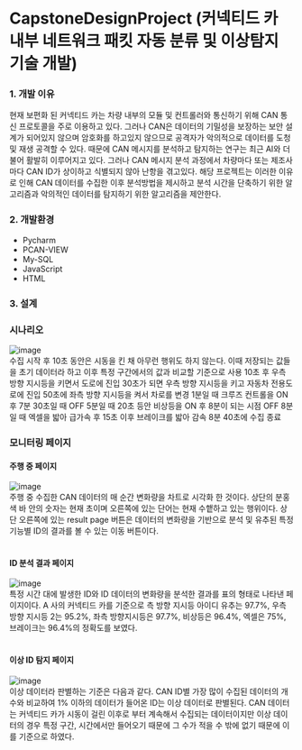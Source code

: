 # CapstoneDesignProject (커넥티드 카 내부 네트워크 패킷 자동 분류 및 이상탐지 기술 개발)

### 1. 개발 이유
 현재 보편화 된 커넥티드 카는 차량 내부의 모듈 및 컨트롤러와 통신하기 위해 CAN 통신 프로토콜을 주로 이용하고 있다. 그러나 CAN은 데이터의 기밀성을 보장하는 보안 설계가 되어있지 않으며 암호화를 하고있지 않으므로 공격자가 악의적으로 데이터를 도청 및 재생 공격할 수 있다. 
 때문에 CAN 메시지를 분석하고 탐지하는 연구는 최근 AI와 더불어 활발히 이루어지고 있다. 그러나 CAN 메시지 분석 과정에서 차량마다 또는 제조사마다 CAN ID가 상이하고 식별되지 않아 난항을 겪고있다. 해당 프로젝트는 이러한 이유로 인해 CAN 데이터를 수집한 이후 분석방법을 제시하고 분석 시간을 단축하기 위한 알고리즘과 악의적인 데이터를 탐지하기 위한 알고리즘을 제안한다.

### 2. 개발환경
* Pycharm
* PCAN-VIEW
* My-SQL
* JavaScript
* HTML

### 3. 설계
### 시나리오
![image](https://user-images.githubusercontent.com/74931459/205486328-b26fa054-0b9f-4107-b660-c690ad24e286.png) <br>
 수집 시작 후 10초 동안은 시동을 킨 채 아무런 행위도 하지 않는다. 이때 저장되는 값들을 초기 데이터라 하고 이후 특정 구간에서의 값과 비교할 기준으로 사용
 10초 후 우측 방향 지시등을 키면서 도로에 진입
 30초가 되면 우측 방향 지시등을 키고 자동차 전용도로에 진입
 50초에 좌측 방향 지시등을 켜서 차로를 변경
 1분일 때 크루즈 컨트롤을 ON 후 7분 30초일 때 OFF
 5분일 때 20초 등안 비상등을 ON 후 8분이 되는 시점 OFF
 8분일 때 엑셀을 밟아 급가속 후 15초 이후 브레이크를 밟아 감속
 8분 40초에 수집 종료
 
 ### 모니터링 페이지
 #### 주행 중 페이지
 ![image](https://user-images.githubusercontent.com/74931459/205486431-4c75f34e-0886-4966-b728-782d3ad9b693.png) <br>
 주행 중 수집한 CAN 데이터의 매 순간 변화량을 차트로 시각화 한 것이다. 상단의 분홍색 바 안의 숫자는 현재 초이며 오른쪽에 있는 단어는 현재 수햍하고 있는 행위이다. 상단 오른쪽에 있는 result page 버튼은 데이터의 변화량을 기반으로 분석 및 유추된 특정 기능별 ID의 결과를 볼 수 있는 이동 버튼이다. <br>
<br>
#### ID 분석 결과 페이지
![image](https://user-images.githubusercontent.com/74931459/205486438-e607a983-9f85-41ca-80be-f812564c922e.png) <br>
 특정 시간 대에 발생한 ID와 ID 데이터의 변화량을 분석한 결과를 표의 형태로 나타낸 페이지이다. A 사의 커넥티드 카를 기준으로 측 방향 지시등 아이디 유추는 97.7%, 우측 방향 지시등 2는 95.2%, 좌측 방향지시등은 97.7%, 비상등은 96.4%, 엑셀은 75%, 브레이크는 96.4%의 정확도를 보였다. <br>
<br>
#### 이상 ID 탐지 페이지
 ![image](https://user-images.githubusercontent.com/74931459/205489840-562fe019-8e4d-47b3-a921-e1ea9262c785.png) <br>
 이상 데이터라 판별하는 기준은 다음과 같다. CAN ID별 가장 많이 수집된 데이터의 개수와 비교하여 1% 이하의 데이터가 들어온 ID는 이상 데이터로 판별된다. CAN 데이터는 커넥티드 카가 시동이 걸린 이후로 부터 계속해서 수집되는 데이터이지만 이상 데이터의 경우 특정 구간, 시간에서만 들어오기 때문에 그 수가 적을 수 밖에 없기 때문에 이를 기준으로 하였다.
